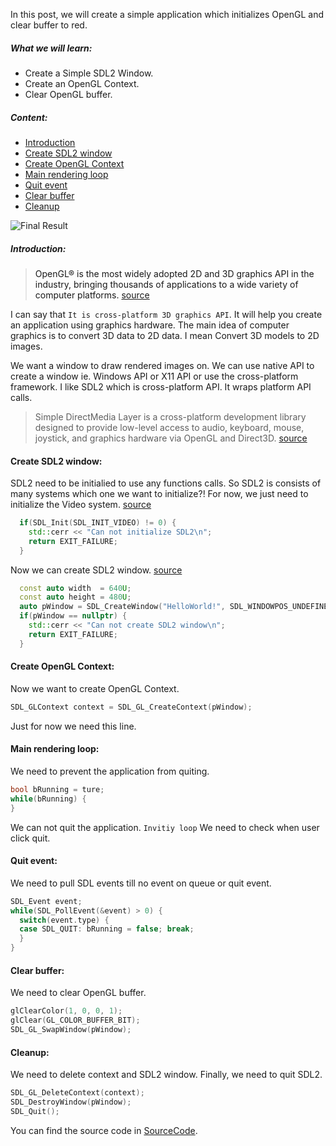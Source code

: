 <!--
.. title: Clear OpenGL Buffer
.. slug: clear-opengl-buffer
.. date: 2020-03-01 18:09:25 UTC+02:00
.. tags: opengl,sdl2
.. category:
.. link:
.. description:
.. type: text
-->

In this post, we will create a simple application which initializes OpenGL and clear buffer to red.

##### What we will learn:
- Create a Simple SDL2 Window.
- Create an OpenGL Context.
- Clear OpenGL buffer.

##### Content:
- [Introduction](#introduction)
- [Create SDL2 window](#window)
- [Create OpenGL Context](#context)
- [Main rendering loop](#rendering_loop)
- [Quit event](#event)
- [Clear buffer](#clear)
- [Cleanup](#cleanup)

![Final Result][FinalResult]

##### Introduction: <a name="introduction"/>
> OpenGL® is the most widely adopted 2D and 3D graphics API in the industry, bringing thousands of applications to a wide variety of computer platforms. [source][khronos]

I can say that `It is cross-platform 3D graphics API`. It will help you create an application using graphics hardware.
The main idea of computer graphics is to convert 3D data to 2D data. I mean Convert 3D models to 2D images.

We want a window to draw rendered images on. We can use native API to create a window ie. Windows API or X11 API or use the cross-platform framework.
I like SDL2 which is cross-platform API. It wraps platform API calls.

> Simple DirectMedia Layer is a cross-platform development library designed to provide low-level access to audio, keyboard, mouse, joystick, and graphics hardware via OpenGL and Direct3D. [source][SDL2]

#### Create SDL2 window: <a name="window"/>
SDL2 need to be initialied to use any functions calls.
So SDL2 is consists of many systems which one we want to initialize?!
For now, we just need to initialize the Video system. [source][SDL_Systems]
```cpp
  if(SDL_Init(SDL_INIT_VIDEO) != 0) {
    std::cerr << "Can not initialize SDL2\n";
    return EXIT_FAILURE;
  }
```
Now we can create SDL2 window. [source][SDL_Window]
```cpp
  const auto width  = 640U;
  const auto height = 480U;
  auto pWindow = SDL_CreateWindow("HelloWorld!", SDL_WINDOWPOS_UNDEFINED, SDL_WINDOWPOS_UNDEFINED, width, height, SDL_WINDOW_OPENGL);
  if(pWindow == nullptr) {
    std::cerr << "Can not create SDL2 window\n";
    return EXIT_FAILURE;
  }
```

#### Create OpenGL Context: <a name="context"/>
Now we want to create OpenGL Context.
```cpp
SDL_GLContext context = SDL_GL_CreateContext(pWindow);
```
Just for now we need this line.

#### Main rendering loop: <a name="rendering_loop"/>
We need to prevent the application from quiting.
```cpp
bool bRunning = ture;
while(bRunning) {
}
```
We can not quit the application. `Invitiy loop`
We need to check when user click quit.

#### Quit event: <a name="event"/>
We need to pull SDL events till no event on queue or quit event.
```cpp
SDL_Event event;
while(SDL_PollEvent(&event) > 0) {
  switch(event.type) {
  case SDL_QUIT: bRunning = false; break;
  }
}
```

#### Clear buffer: <a name="clear"/>
We need to clear OpenGL buffer.
```cpp
glClearColor(1, 0, 0, 1);
glClear(GL_COLOR_BUFFER_BIT);
SDL_GL_SwapWindow(pWindow);
```

#### Cleanup: <a name="cleanup"/>
We need to delete context and SDL2 window.
Finally, we need to quit SDL2.
```cpp
SDL_GL_DeleteContext(context);
SDL_DestroyWindow(pWindow);
SDL_Quit();
```

You can find the source code in [SourceCode][SourceCode].

[FinalResult]: /images/clear-opengl-buffer.png
[khronos]:     https://www.khronos.org/opengl/
[SDL2]:        https://wiki.libsdl.org/Introduction
[SDL_Systems]: https://wiki.libsdl.org/SDL_Init
[SDL_Window]:  https://wiki.libsdl.org/SDL_CreateWindow
[SourceCode]:  https://github.com/wow2006/GraphicsDemos/blob/master/opengl/fixedPipelineOpenGLSDL.cpp

